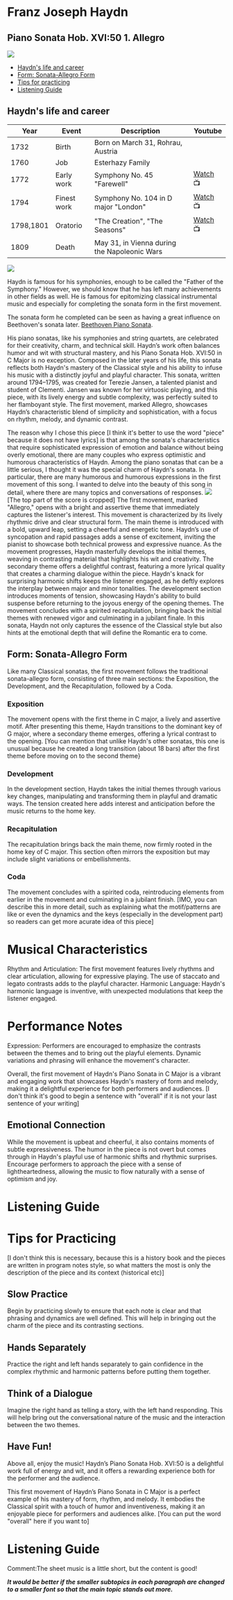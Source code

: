 # Franz Joseph Haydn
## Piano Sonata Hob. XVI:50 1. Allegro
<img src="하이든.jpg">  

- [Haydn's life and career](#haydns-life-and-career)
- [Form: Sonata-Allegro Form](#form-sonata-allegro-form)
- [Tips for practicing](#tips-for-practicing)
- [Listening Guide](#listening-guide)



## Haydn's life and career

| Year      | Event       | Description                                  | Youtube                                                   |
| ----      | ----        | ------------------------------------------   | --------------------------------------------------------- |
| 1732      | Birth       | Born on March 31, Rohrau, Austria            |                                                           |
| 1760      | Job         | Esterhazy Family                             |                                                           |
| 1772      | Early work  | Symphony No. 45 "Farewell"                   | [Watch](https://www.youtube.com/watch?v=tq1nc4Gyp0c) :tv: |
| 1794      | Finest work | Symphony No. 104 in D major "London"         | [Watch](https://www.youtube.com/watch?v=kg6Q9tkHOw0) :tv: |
| 1798,1801 | Oratorio    | "The Creation", "The Seasons"                | [Watch](https://www.youtube.com/watch?v=TPv1g9t_mKo) :tv: |
| 1809      | Death       | May 31, in Vienna during the Napoleonic Wars |                                                           |

<img src="Father_of_the_symphony.png">

Haydn is famous for his symphonies, enough to be called the "Father of the Symphony." However, we should know that he has left many achievements in other fields as well. He is famous for epitomizing classical instrumental music and especially for completing the sonata form in the first movement. 

The sonata form he completed can be seen as having a great influence on Beethoven's sonata later. [Beethoven Piano Sonata](beethoven-sonata-26.md).

His piano sonatas, like his symphonies and string quartets, are celebrated for their creativity, charm, and technical skill. Haydn’s work often balances humor and wit with structural mastery, and his Piano Sonata Hob. XVI:50 in C Major is no exception. Composed in the later years of his life, this sonata reflects both Haydn's mastery of the Classical style and his ability to infuse his music with a distinctly joyful and playful character.
This sonata, written around 1794–1795, was created for Terezie Jansen, a talented pianist and student of Clementi. Jansen was known for her virtuosic playing, and this piece, with its lively energy and subtle complexity, was perfectly suited to her flamboyant style. The first movement, marked Allegro, showcases Haydn’s characteristic blend of simplicity and sophistication, with a focus on rhythm, melody, and dynamic contrast.

The reason why I chose this piece [I think it's better to use the word "piece" because it does not have lyrics] is that among the sonata's characteristics that require sophisticated expression of emotion and balance without being overly emotional, there are many couples who express optimistic and humorous characteristics of Haydn. Among the piano sonatas that can be a little serious, I thought it was the special charm of Haydn's sonata. In particular, there are many humorous and humorous expressions in the first movement of this song. I wanted to delve into the beauty of this song in detail, where there are many topics and conversations of responses. 
<img src="Hello World png.png">
[The top part of the score is cropped]
The first movement, marked "Allegro," opens with a bright and assertive theme that immediately captures the listener's interest. This movement is characterized by its lively rhythmic drive and clear structural form. The main theme is introduced with a bold, upward leap, setting a cheerful and energetic tone. Haydn’s use of syncopation and rapid passages adds a sense of excitement, inviting the pianist to showcase both technical prowess and expressive nuance. As the movement progresses, Haydn masterfully develops the initial themes, weaving in contrasting material that highlights his wit and creativity. The secondary theme offers a delightful contrast, featuring a more lyrical quality that creates a charming dialogue within the piece. Haydn's knack for surprising harmonic shifts keeps the listener engaged, as he deftly explores the interplay between major and minor tonalities. The development section introduces moments of tension, showcasing Haydn's ability to build suspense before returning to the joyous energy of the opening themes. The movement concludes with a spirited recapitulation, bringing back the initial themes with renewed vigor and culminating in a jubilant finale. In this sonata, Haydn not only captures the essence of the Classical style but also hints at the emotional depth that will define the Romantic era to come.


## Form: Sonata-Allegro Form
Like many Classical sonatas, the first movement follows the traditional sonata-allegro form, consisting of three main sections: the Exposition, the Development, and the Recapitulation, followed by a Coda.

### Exposition
The movement opens with the first theme in C major, a lively and assertive motif. After presenting this theme, Haydn transitions to the dominant key of G major, where a secondary theme emerges, offering a lyrical contrast to the opening. [You can mention that unlike Haydn's other sonatas, this one is unusual because he created a long transition (about 18 bars) after the first theme before moving on to the second theme}
### Development
In the development section, Haydn takes the initial themes through various key changes, manipulating and transforming them in playful and dramatic ways. The tension created here adds interest and anticipation before the music returns to the home key.
### Recapitulation
The recapitulation brings back the main theme, now firmly rooted in the home key of C major. This section often mirrors the exposition but may include slight variations or embellishments.
### Coda 
The movement concludes with a spirited coda, reintroducing elements from earlier in the movement and culminating in a jubilant finish.
[IMO, you can describe this in more detail, such as explaining what the motif/patterns are like or even the dynamics and the keys (especially in the development part) so readers can get more acurate idea of this piece]
# Musical Characteristics
Rhythm and Articulation: The first movement features lively rhythms and clear articulation, allowing for expressive playing. The use of staccato and legato contrasts adds to the playful character.
Harmonic Language: Haydn's harmonic language is inventive, with unexpected modulations that keep the listener engaged.
# Performance Notes
Expression: Performers are encouraged to emphasize the contrasts between the themes and to bring out the playful elements. Dynamic variations and phrasing will enhance the movement's character.

Overall, the first movement of Haydn's Piano Sonata in C Major is a vibrant and engaging work that showcases Haydn's mastery of form and melody, making it a delightful experience for both performers and audiences. [I don't think it's good to begin a sentence with "overall" if it is not your last sentence of your writing]

## Emotional Connection
While the movement is upbeat and cheerful, it also contains moments of subtle expressiveness. The humor in the piece is not overt but comes through in Haydn's playful use of harmonic shifts and rhythmic surprises. Encourage performers to approach the piece with a sense of lightheartedness, allowing the music to flow naturally with a sense of optimism and joy.


# Listening Guide

# Tips for Practicing 
[I don't think this is necessary, because this is a history book and the pieces are written in program notes style, so what matters the most is only the description of the piece and its context (historical etc)]
## Slow Practice
Begin by practicing slowly to ensure that each note is clear and that phrasing and dynamics are well defined. This will help in bringing out the charm of the piece and its contrasting sections.

## Hands Separately
Practice the right and left hands separately to gain confidence in the complex rhythmic and harmonic patterns before putting them together.

## Think of a Dialogue
Imagine the right hand as telling a story, with the left hand responding. This will help bring out the conversational nature of the music and the interaction between the two themes.

## Have Fun!
Above all, enjoy the music! Haydn’s Piano Sonata Hob. XVI:50 is a delightful work full of energy and wit, and it offers a rewarding experience both for the performer and the audience.

This first movement of Haydn’s Piano Sonata in C Major is a perfect example of his mastery of form, rhythm, and melody. It embodies the Classical spirit with a touch of humor and inventiveness, making it an enjoyable piece for performers and audiences alike. [You can put the word "overall" here if you want to]

# Listening Guide


Comment:The sheet music is a little short, but the content is good!

***It would be better if the smaller subtopics in each paragraph are changed to a smaller font so that the main topic stands out more.***
